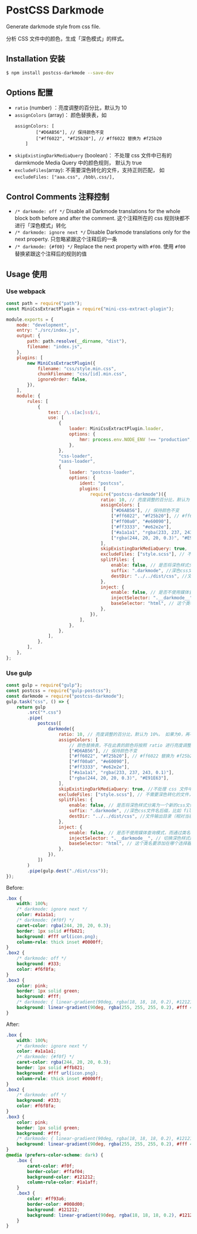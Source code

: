 # PostCSS Darkmode

Generate darkmode style from css file.

分析 CSS 文件中的颜色，生成「深色模式」的样式。

## Installation 安装

```bash
$ npm install postcss-darkmode --save-dev
```

## Options 配置

-   `ratio` (number) ：亮度调整的百分比，默认为 10
-   `assignColors` (array)： 颜色替换表，如
    ```
    assignColors: [
        	["#D6AB56"], // 保持颜色不变
        	["#ff6022", "#f25b20"], // #ff6022 替换为 #f25b20
        ]
    ```
-   `skipExistingDarkMediaQuery` (boolean)： 不处理 css 文件中已有的 darmkmode Media Query 中的颜色规则， 默认为 true
-   `excludeFiles`(array): 不需要深色转化的文件，支持正则匹配， 如 `excludeFiles: ["aaa.css", /bbb\.css/],`

## Control Comments 注释控制

-   `/* darkmode: off */` Disable all Darkmode translations for the whole block both before and after the comment. 这个注释所在的 css 规则块都不进行「深色模式」转化
-   `/* darkmode: ignore next */` Disable Darkmode translations only for the next property. 只忽略紧跟这个注释后的一条
-   `/* darkmode: {#f00} */` Replace the next property with `#f00`. 使用 `#f00` 替换紧跟这个注释后的规则的值

## Usage 使用

### Use webpack

```js
const path = require("path");
const MiniCssExtractPlugin = require("mini-css-extract-plugin");

module.exports = {
	mode: "development",
	entry: "./src/index.js",
	output: {
		path: path.resolve(__dirname, "dist"),
		filename: "index.js",
	},
	plugins: [
		new MiniCssExtractPlugin({
			filename: "css/style.min.css",
			chunkFilename: "css/[id].min.css",
			ignoreOrder: false,
		}),
	],
	module: {
		rules: [
			{
				test: /\.s[ac]ss$/i,
				use: [
					{
						loader: MiniCssExtractPlugin.loader,
						options: {
							hmr: process.env.NODE_ENV !== "production",
						},
					},
					"css-loader",
					"sass-loader",
					{
						loader: "postcss-loader",
						options: {
							ident: "postcss",
							plugins: [
								require("postcss-darkmode")({
									ratio: 10, // 亮度调整的百分比，默认为 10%
									assignColors: [
										["#D6AB56"], // 保持颜色不变
										["#ff6022", "#f25b20"], // #ff6022 替换为 #f25b20
										["#ff00a0", "#e60090"],
										["#ff3333", "#e62e2e"],
										["#a1a1a1", "rgba(233, 237, 243, 0.1)"],
										["rgba(244, 20, 20, 0.3)", "#E91E63"],
									],
									skipExistingDarkMediaQuery: true,
									excludeFiles: ["style.scss"], // 不需要深色转化的文件，支持正则匹配
									splitFiles: {
										enable: false, // 是否将深色样式分离为一个新的css文件
										suffix: ".darkmode", //深色css文件名后缀，比如 filename.css 的分离出深色文件： filename.darkmode.css
										destDir: "../../dist/css", //文件输出目录（相对当前要处理的css文件所在目录）
									},
									inject: {
										enable: false, // 是否不使用媒体查询模式，而通过类名切换深色样式
										injectSelector: ".__darkmode__", // 切换深色样式的类名
										baseSelector: "html", // 这个类名要添加在哪个选择器上
									},
								}),
							],
						},
					},
				],
			},
		],
	},
};
```

### Use gulp

```js
const gulp = require("gulp");
const postcss = require("gulp-postcss");
const darkmode = require("postcss-darkmode");
gulp.task("css", () => {
	return gulp
		.src("*.css")
		.pipe(
			postcss([
				darkmode({
					ratio: 10, // 亮度调整的百分比，默认为 10%， 如果为0，再不自动调整颜色亮度
					assignColors: [
						// 颜色替换表，不在此表的颜色将按照 ratio 进行亮度调整
						["#D6AB56"], // 保持颜色不变
						["#ff6022", "#f25b20"], // #ff6022 替换为 #f25b20
						["#ff00a0", "#e60090"],
						["#ff3333", "#e62e2e"],
						["#a1a1a1", "rgba(233, 237, 243, 0.1)"],
						["rgba(244, 20, 20, 0.3)", "#E91E63"],
					],
					skipExistingDarkMediaQuery: true, //不处理 css 文件中已有的 darmkmode Media Query 中的颜色规则， 默认为 true
					excludeFiles: ["style.scss"], // 不需要深色转化的文件，支持正则匹配
					splitFiles: {
						enable: false, // 是否将深色样式分离为一个新的css文件
						suffix: ".darkmode", //深色css文件名后缀，比如 filename.css 的分离出深色文件： filename.darkmode.css
						destDir: "../../dist/css", //文件输出目录（相对当前要处理的css文件所在目录）
					},
					inject: {
						enable: false, // 是否不使用媒体查询模式，而通过类名切换深色样式
						injectSelector: ".__darkmode__", // 切换深色样式的类名
						baseSelector: "html", // 这个类名要添加在哪个选择器上
					},
				}),
			])
		)
		.pipe(gulp.dest("./dist/css"));
});
```

Before:

```css
.box {
	width: 100%;
	/* darkmode: ignore next */
	color: #a1a1a1;
	/* darkmode: {#f0f} */
	caret-color: rgba(244, 20, 20, 0.3);
	border: 1px solid #ffb821;
	background: #fff url(icon.png);
	column-rule: thick inset #0000ff;
}
.box2 {
	/* darkmode: off */
	background: #333;
	color: #f6f8fa;
}
.box3 {
	color: pink;
	border: 1px solid green;
	background: #fff;
	/* darkmode: { linear-gradient(90deg, rgba(18, 18, 18, 0.2), #121212 40px) } */
	background: linear-gradient(90deg, rgba(255, 255, 255, 0.2), #fff 40px);
}
```

After:

```css
.box {
	width: 100%;
	/* darkmode: ignore next */
	color: #a1a1a1;
	/* darkmode: {#f0f} */
	caret-color: rgba(244, 20, 20, 0.3);
	border: 1px solid #ffb821;
	background: #fff url(icon.png);
	column-rule: thick inset #0000ff;
}
.box2 {
	/* darkmode: off */
	background: #333;
	color: #f6f8fa;
}
.box3 {
	color: pink;
	border: 1px solid green;
	background: #fff;
	/* darkmode: { linear-gradient(90deg, rgba(18, 18, 18, 0.2), #121212 40px) } */
	background: linear-gradient(90deg, rgba(255, 255, 255, 0.2), #fff 40px);
}
@media (prefers-color-scheme: dark) {
	.box {
		caret-color: #f0f;
		border-color: #ffaf04;
		background-color: #121212;
		column-rule-color: #1a1aff;
	}
	.box3 {
		color: #ff93a6;
		border-color: #008d00;
		background: #121212;
		background: linear-gradient(90deg, rgba(18, 18, 18, 0.2), #121212 40px);
	}
}
```
